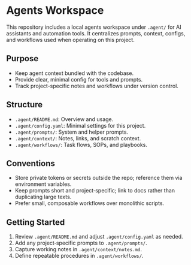 # Agents Workspace

This repository includes a local agents workspace under `.agent/` for AI assistants and automation tools. It centralizes prompts, context, configs, and workflows used when operating on this project.

## Purpose
- Keep agent context bundled with the codebase.
- Provide clear, minimal config for tools and prompts.
- Track project-specific notes and workflows under version control.

## Structure
- `.agent/README.md`: Overview and usage.
- `.agent/config.yaml`: Minimal settings for this project.
- `.agent/prompts/`: System and helper prompts.
- `.agent/context/`: Notes, links, and scratch context.
- `.agent/workflows/`: Task flows, SOPs, and playbooks.

## Conventions
- Store private tokens or secrets outside the repo; reference them via environment variables.
- Keep prompts short and project‑specific; link to docs rather than duplicating large texts.
- Prefer small, composable workflows over monolithic scripts.

## Getting Started
1) Review `.agent/README.md` and adjust `.agent/config.yaml` as needed.
2) Add any project‑specific prompts to `.agent/prompts/`.
3) Capture working notes in `.agent/context/notes.md`.
4) Define repeatable procedures in `.agent/workflows/`.


